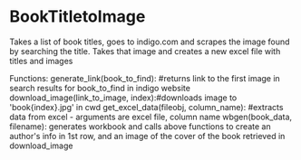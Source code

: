 # BookTitletoImage
Takes a list of book titles, goes to indigo.com and scrapes the image found by searching the title. Takes that image and creates a new excel file with titles and images

Functions:
generate_link(book_to_find): #returns link to the first image in search results for book_to_find in indigo website
download_image(link_to_image, index):#downloads image to 'book{index}.jpg' in cwd
get_excel_data(fileobj, column_name): #extracts data from excel - arguments are excel file, column name
wbgen(book_data, filename): generates workbook and calls above functions to create an author's info in 1st row, and an image of the cover of the book retrieved in download_image
